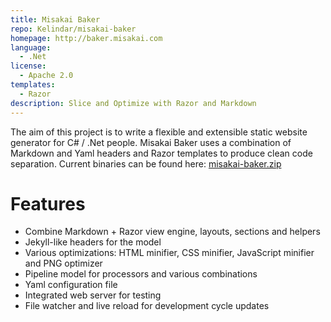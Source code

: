 ```yaml
---
title: Misakai Baker
repo: Kelindar/misakai-baker
homepage: http://baker.misakai.com
language:
  - .Net
license:
  - Apache 2.0
templates:
  - Razor
description: Slice and Optimize with Razor and Markdown
---
```


The aim of this project is to write a flexible and extensible static website generator for C# / .Net people. Misakai Baker uses a combination of Markdown and Yaml headers and Razor templates to produce clean code separation.
Current binaries can be found here: [misakai-baker.zip](http://pub.misakai.com/Baker/bin/misakai-baker.zip)


Features
========
* Combine Markdown + Razor view engine, layouts, sections and helpers
* Jekyll-like headers for the model
* Various optimizations: HTML minifier, CSS minifier, JavaScript minifier and PNG optimizer
* Pipeline model for processors and various combinations
* Yaml configuration file
* Integrated web server for testing
* File watcher and live reload for development cycle updates
 
